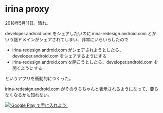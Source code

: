 # irina proxy

2018年5月11日。晴れ。

developer.android.com をシェアしたいのに irina-redesign.android.com とかいう謎ドメインがシェアされてしまい、非常にいらいらしたので

* irina-redesign.android.com がシェアされようとしたら、developer.android.com をシェアするようにする
* irina-redesign.android.com を開こうとしたら、developer.android.com を開くようにする

というアプリを衝動的につくった。

irina-redesign.android.com がそのうちちゃんと表示されるようになって、要らなくなるかも知れない。


[!['Google Play で手に入れよう'](https://play.google.com/intl/en_us/badges/images/generic/ja_badge_web_generic.png)](https://play.google.com/store/apps/details?id=io.github.yusukeiwaki.irina_proxy&pcampaignid=MKT-Other-global-all-co-prtnr-py-PartBadge-Mar2515-1)